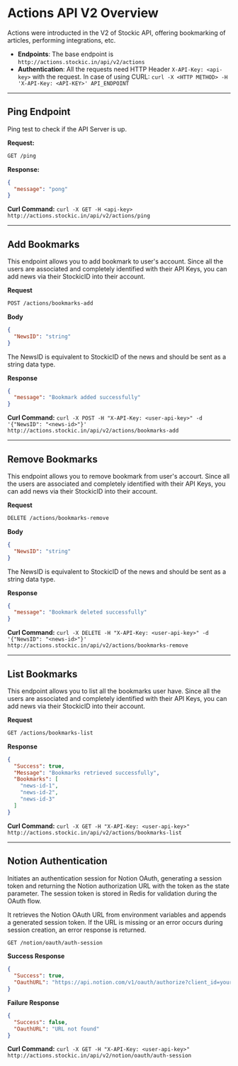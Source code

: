 # Actions API V2 Overview
Actions were introducted in the V2 of Stockic API, offering bookmarking of articles, performing integrations, etc. 

- **Endpoints**: The base endpoint is `http://actions.stockic.in/api/v2/actions`
- **Authentication**: All the requests need HTTP Header `X-API-Key: <api-key>` with the request. In case of using CURL: `curl -X <HTTP METHOD> -H 'X-API-Key: <API-KEY>' API_ENDPOINT`

--- 

## Ping Endpoint

Ping test to check if the API Server is up.

**Request:**
```bash
GET /ping
```
**Response:**
```json
{
  "message": "pong"
}
```
**Curl Command:** `curl -X GET -H <api-key> http://actions.stockic.in/api/v2/actions/ping`

---

## Add Bookmarks

This endpoint allows you to add bookmark to user's account. Since all the users are associated and completely identified with their API Keys, you can add news via their StockicID into their account.

**Request**
```bash
POST /actions/bookmarks-add
```

**Body**
```json
{
  "NewsID": "string"
}
```
The NewsID is equivalent to StockicID of the news and should be sent as a string data type.

**Response**
```json
{
  "message": "Bookmark added successfully"
}
```

**Curl Command:** `curl -X POST -H "X-API-Key: <user-api-key>" -d '{"NewsID": "<news-id>"}' http://actions.stockic.in/api/v2/actions/bookmarks-add`

---

## Remove Bookmarks

This endpoint allows you to remove bookmark from user's accourt. Since all the users are associated and completely identified with their API Keys, you can add news via their StockicID into their account. 

**Request**
```bash
DELETE /actions/bookmarks-remove
```

**Body** 
```json
{
  "NewsID": "string"
}
```
The NewsID is equivalent to StockicID of the news and should be sent as a string data type.

**Response**
```json
{
  "message": "Bookmark deleted successfully"
}
```

**Curl Command:** `curl -X DELETE -H "X-API-Key: <user-api-key>" -d '{"NewsID": "<news-id>"}' http://actions.stockic.in/api/v2/actions/bookmarks-remove`

--- 

## List Bookmarks

This endpoint allows you to list all the bookmarks user have. Since all the users are associated and completely identified with their API Keys, you can add news via their StockicID into their account.

**Request**
```bash
GET /actions/bookmarks-list
```

**Response**
```json
{
  "Success": true,
  "Message": "Bookmarks retrieved successfully",
  "Bookmarks": [
    "news-id-1",
    "news-id-2",
    "news-id-3"
  ]
}
```
**Curl Command:** `curl -X GET -H "X-API-Key: <user-api-key>" http://actions.stockic.in/api/v2/actions/bookmarks-list`

---

## Notion Authentication

Initiates an authentication session for Notion OAuth, generating a session token and returning the Notion authorization URL with the token as the state parameter. The session token is stored in Redis for validation during the OAuth flow.

It retrieves the Notion OAuth URL from environment variables and appends a generated session token. If the URL is missing or an error occurs during session creation, an error response is returned.

```bash
GET /notion/oauth/auth-session
```

**Success Response**
```json
{
  "Success": true,
  "OauthURL": "https://api.notion.com/v1/oauth/authorize?client_id=your-client-id&state=session-token"
}
```

**Failure Response**
```json
{
  "Success": false,
  "OauthURL": "URL not found"
}
```

**Curl Command:** `curl -X GET -H "X-API-Key: <user-api-key>" http://actions.stockic.in/api/v2/notion/oauth/auth-session`
